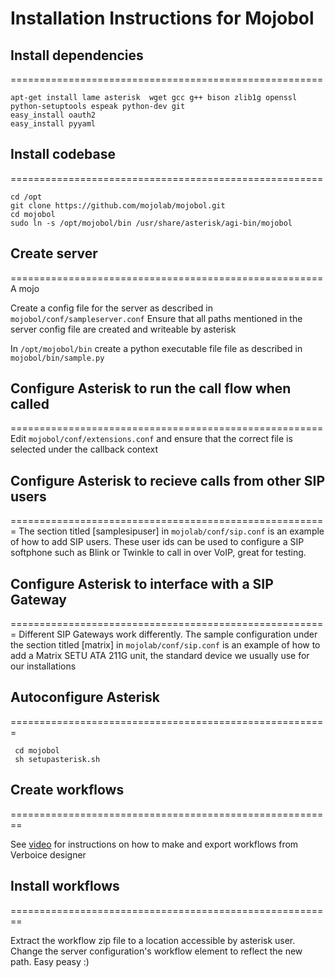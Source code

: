 # Installation Instructions for Mojobol

## Install dependencies
======================================================
```
apt-get install lame asterisk  wget gcc g++ bison zlib1g openssl  python-setuptools espeak python-dev git
easy_install oauth2
easy_install pyyaml
```

## Install codebase
======================================================
 ```
 cd /opt 
 git clone https://github.com/mojolab/mojobol.git
 cd mojobol
 sudo ln -s /opt/mojobol/bin /usr/share/asterisk/agi-bin/mojobol
```


## Create server
======================================================
A mojo



Create a config file for the server as described in ``` mojobol/conf/sampleserver.conf ```
Ensure that all paths mentioned in the server config file are created and writeable by asterisk

In ``` /opt/mojobol/bin ``` create a python executable file file as described in ``` mojobol/bin/sample.py ```

## Configure Asterisk to run the call flow when called
======================================================
Edit ``` mojobol/conf/extensions.conf ``` and ensure that the correct file is selected under the callback context

## Configure Asterisk to recieve calls from other SIP users 
=======================================================
The section titled [samplesipuser] in ``` mojolab/conf/sip.conf ``` is an example of how to add SIP users. These user ids can be used to configure a 
SIP softphone such as Blink or Twinkle to call in over VoIP, great for testing.


## Configure Asterisk to interface with a SIP Gateway
=======================================================
Different SIP Gateways work differently. The sample configuration under the section titled [matrix] in ``` mojolab/conf/sip.conf ``` is an example of 
how to add a Matrix SETU ATA 211G unit, the standard device we usually use for our installations


## Autoconfigure Asterisk
=======================================================

```
 cd mojobol
 sh setupasterisk.sh
```

## Create workflows
========================================================

See [video](https://www.youtube.com/watch?v=oK-tm1eF8Lc) for instructions on how to make and export workflows from Verboice designer


## Install workflows
========================================================

Extract the workflow zip file to a location accessible by asterisk user. Change the server configuration's workflow element to reflect the new path. Easy peasy :)
